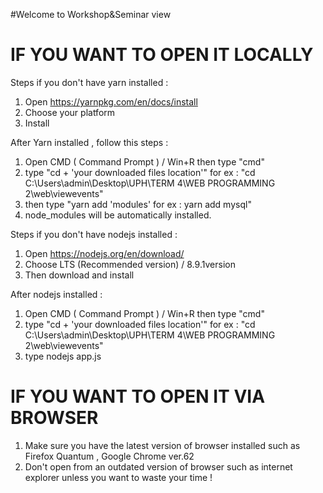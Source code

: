 #Welcome to Workshop&Seminar view

IF YOU WANT TO OPEN IT LOCALLY
=================================

Steps if you don't have yarn installed : 
1. Open https://yarnpkg.com/en/docs/install
2. Choose your platform
3. Install

After Yarn installed , follow this steps :
1. Open CMD ( Command Prompt ) /  Win+R then type "cmd"
2. type "cd + 'your downloaded files location'" for ex : "cd C:\Users\admin\Desktop\UPH\TERM 4\WEB PROGRAMMING 2\web\viewevents"
3. then type "yarn add 'modules' for ex : yarn add mysql"
4. node_modules will be automatically installed.

Steps if you don't have nodejs installed :
1. Open https://nodejs.org/en/download/
2. Choose LTS (Recommended version) / 8.9.1version
3. Then download and install

After nodejs installed :
1. Open CMD ( Command Prompt ) /  Win+R then type "cmd"
2. type "cd + 'your downloaded files location'" for ex : "cd C:\Users\admin\Desktop\UPH\TERM 4\WEB PROGRAMMING 2\web\viewevents"
3. type nodejs app.js


IF YOU WANT TO OPEN IT VIA BROWSER 
===================================

1. Make sure you have the latest version of browser installed such as Firefox Quantum , Google Chrome ver.62
2. Don't open from an outdated version of browser such as internet explorer unless you want to waste your time !
